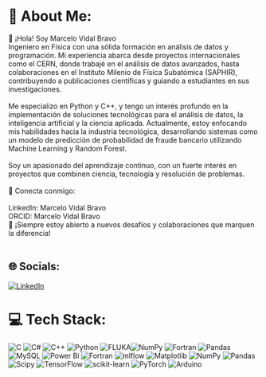 # 💫 About Me:
👋 ¡Hola! Soy Marcelo Vidal Bravo<br>Ingeniero en Física con una sólida formación en análisis de datos y programación. Mi experiencia abarca desde proyectos internacionales como el CERN, donde trabajé en el análisis de datos avanzados, hasta colaboraciones en el Instituto Milenio de Física Subatómica (SAPHIR), contribuyendo a publicaciones científicas y guiando a estudiantes en sus investigaciones.<br><br>Me especializo en Python y C++, y tengo un interés profundo en la implementación de soluciones tecnológicas para el análisis de datos, la inteligencia artificial y la ciencia aplicada. Actualmente, estoy enfocando mis habilidades hacia la industria tecnológica, desarrollando sistemas como un modelo de predicción de probabilidad de fraude bancario utilizando Machine Learning y Random Forest.<br><br>Soy un apasionado del aprendizaje continuo, con un fuerte interés en proyectos que combinen ciencia, tecnología y resolución de problemas.<br><br>📌 Conecta conmigo:<br><br>LinkedIn: Marcelo Vidal Bravo<br>ORCID: Marcelo Vidal Bravo<br>🚀 ¡Siempre estoy abierto a nuevos desafíos y colaboraciones que marquen la diferencia!<br><br>


## 🌐 Socials:
[![LinkedIn](https://img.shields.io/badge/LinkedIn-%230077B5.svg?logo=linkedin&logoColor=white)](https://www.linkedin.com/in/marcelo-vidal-bravo) 

# 💻 Tech Stack:
![C](https://img.shields.io/badge/c-%2300599C.svg?style=for-the-badge&logo=c&logoColor=white) ![C#](https://img.shields.io/badge/c%23-%23239120.svg?style=for-the-badge&logo=csharp&logoColor=white) ![C++](https://img.shields.io/badge/c++-%2300599C.svg?style=for-the-badge&logo=c%2B%2B&logoColor=white) ![Python](https://img.shields.io/badge/python-3670A0?style=for-the-badge&logo=python&logoColor=ffdd54) 
![FLUKA](https://img.shields.io/badge/python-3670A0?style=for-the-badge&logo=python&logoColor=ffdd54)![NumPy](https://img.shields.io/badge/numpy-%23013243.svg?style=for-the-badge&logo=numpy&logoColor=white) ![Fortran](https://img.shields.io/badge/Fortran-%23734F96.svg?style=for-the-badge&logo=fortran&logoColor=white) ![Pandas](https://img.shields.io/badge/pandas-%23150458.svg?style=for-the-badge&logo=pandas&logoColor=white) ![MySQL](https://img.shields.io/badge/mysql-4479A1.svg?style=for-the-badge&logo=mysql&logoColor=white) ![Power Bi](https://img.shields.io/badge/power_bi-F2C811?style=for-the-badge&logo=powerbi&logoColor=black) ![Fortran](https://img.shields.io/badge/Fortran-%23734F96.svg?style=for-the-badge&logo=fortran&logoColor=white) ![mlflow](https://img.shields.io/badge/mlflow-%23d9ead3.svg?style=for-the-badge&logo=numpy&logoColor=blue) ![Matplotlib](https://img.shields.io/badge/Matplotlib-%23ffffff.svg?style=for-the-badge&logo=Matplotlib&logoColor=black) ![NumPy](https://img.shields.io/badge/numpy-%23013243.svg?style=for-the-badge&logo=numpy&logoColor=white) ![Pandas](https://img.shields.io/badge/pandas-%23150458.svg?style=for-the-badge&logo=pandas&logoColor=white) ![Scipy](https://img.shields.io/badge/SciPy-%230C55A5.svg?style=for-the-badge&logo=scipy&logoColor=%white) ![TensorFlow](https://img.shields.io/badge/TensorFlow-%23FF6F00.svg?style=for-the-badge&logo=TensorFlow&logoColor=white) ![scikit-learn](https://img.shields.io/badge/scikit--learn-%23F7931E.svg?style=for-the-badge&logo=scikit-learn&logoColor=white) ![PyTorch](https://img.shields.io/badge/PyTorch-%23EE4C2C.svg?style=for-the-badge&logo=PyTorch&logoColor=white) ![Arduino](https://img.shields.io/badge/-Arduino-00979D?style=for-the-badge&logo=Arduino&logoColor=white)

